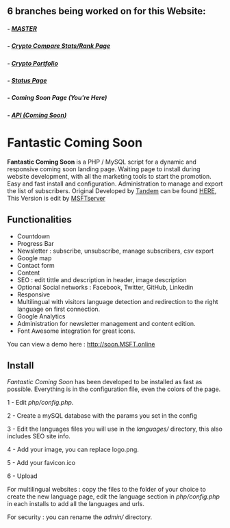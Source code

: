 ## 6 branches being worked on for this Website:

##### - [MASTER](https://github.com/MSFTserver/AltStalker)

##### - [Crypto Compare Stats/Rank Page](https://github.com/MSFTserver/AltStalker/tree/CryptoCompareStats)

##### - [Crypto Portfolio](https://github.com/MSFTserver/AltStalker/tree/Portfolio)

##### - [Status Page](https://github.com/MSFTserver/AltStalker/tree/status)

##### - **Coming Soon Page *(You're Here)***

##### - [API *(Coming Soon)*](https://github.com/MSFTserver/AltStalker/tree/api)

Fantastic Coming Soon
=====================

**Fantastic Coming Soon** is a PHP / MySQL script for a dynamic and responsive coming soon landing page. Waiting page to install during website development, with all the marketing tools to start the promotion. Easy and fast install and configuration. Administration to manage and export the list of subscribers. Original Developed by [Tandem](http://tandem-avignon.com) can be found [HERE](https://github.com/Agence-Tandem/fantastic-coming-soon-landing-page), This Version is edit by [MSFTserver](http://msft.online)

Functionalities
---------------

- Countdown
- Progress Bar
- Newsletter : subscribe, unsubscribe, manage subscribers, csv export
- Google map
- Contact form
- Content
- SEO : edit tittle and description in header, image description
- Optional Social networks : Facebook, Twitter, GitHub, Linkedin
- Responsive
- Multilingual with visitors language detection and redirection to the right language on first connection.
- Google Analytics
- Administration for newsletter management and content edition.
- Font Awesome integration for great icons.

You can view a demo here : http://soon.MSFT.online


Install
-------

*Fantastic Coming Soon* has been developed to be installed as fast as possible. Everything is in the configuration file, even the colors of the page.

1 - Edit *php/config.php*.

2 - Create a mySQL database with the params you set in the config

3 - Edit the languages files you will use in the *languages/* directory, this also includes SEO site info.

4 - Add your image, you can replace logo.png.

5 - Add your favicon.ico

6 - Upload

For multilingual websites : copy the files to the folder of your choice to create the new language page, edit the language section in *php/config.php* in each installs to add all the languages and urls.

For security : you can rename the *admin/* directory.
